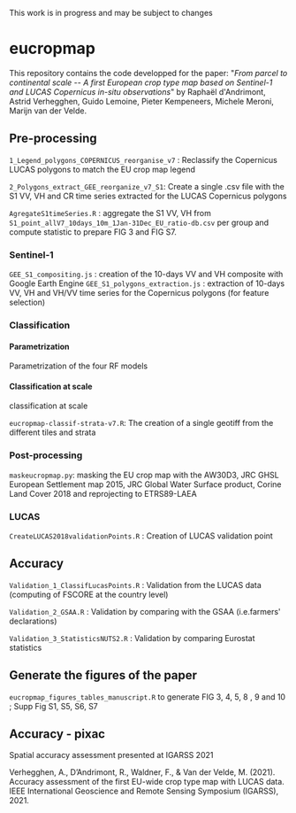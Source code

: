 This work is in progress and may be subject to changes

# eucropmap

This repository contains the code developped for the paper:
"*From parcel to continental scale -- A first European crop type map based on Sentinel-1 and LUCAS Copernicus in-situ observations*" 
by Raphaël d'Andrimont, Astrid Verhegghen, Guido Lemoine, Pieter Kempeneers, Michele Meroni, Marijn van der Velde.

## Pre-processing
 `1_Legend_polygons_COPERNICUS_reorganise_v7` : Reclassify the Copernicus LUCAS polygons to match the EU crop map legend
 
 `2_Polygons_extract_GEE_reorganize_v7_S1`: Create a single .csv file with the S1 VV, VH and CR time series extracted for the LUCAS Copernicus polygons

  `AgregateS1timeSeries.R` : aggregate the S1 VV, VH from `S1_point_allV7_10days_10m_1Jan-31Dec_EU_ratio-db.csv` per group and compute statistic to prepare FIG 3 and FIG S7.
  
  
### Sentinel-1
 `GEE_S1_compositing.js` : creation of the 10-days VV and VH composite with Google Earth Engine
 `GEE_S1_polygons_extraction.js` : extraction of 10-days VV, VH and VH/VV time series for the Copernicus polygons (for feature selection)

### Classification
#### Parametrization
Parametrization of the four RF models 
#### Classification at scale
classification at scale

`eucropmap-classif-strata-v7.R`: The creation of a single geotiff from the different tiles and strata

### Post-processing
`maskeucropmap.py`: masking the EU crop map with the AW30D3, JRC GHSL European Settlement map 2015, JRC Global Water Surface product, Corine Land Cover 2018 and reprojecting to ETRS89-LAEA

### LUCAS

`CreateLUCAS2018validationPoints.R` : Creation of LUCAS validation point


## Accuracy 

`Validation_1_ClassifLucasPoints.R` : Validation from the LUCAS data (computing of FSCORE at the country level)

`Validation_2_GSAA.R` : Validation by comparing with the GSAA (i.e.farmers' declarations) 

`Validation_3_StatisticsNUTS2.R` : Validation by comparing Eurostat statistics



## Generate the figures of the paper

 `eucropmap_figures_tables_manuscript.R` to generate  FIG 3, 4, 5, 8 , 9 and  10 ; Supp Fig S1, S5, S6, S7
 

## Accuracy - pixac

Spatial accuracy assessment presented at IGARSS 2021

Verhegghen, A., D’Andrimont, R., Waldner, F., & Van der Velde, M. (2021). Accuracy assessment of the first EU-wide crop type map with LUCAS data. IEEE International Geoscience and Remote Sensing Symposium (IGARSS), 2021.
